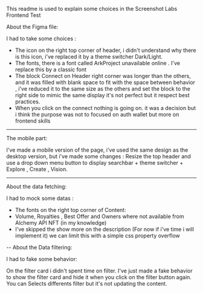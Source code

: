 This readme is used to explain some choices in the Screenshot Labs Frontend Test

About the Figma file:

I had to take some choices :

- The icon on the right top corner of header, i didn't understand why there is this icon, i've replaced it by a theme switcher Dark/Light.
- The fonts, there is a font called ArkProject unavailable online . I've replace this by a classic font
- The block Connect on Header right corner was longer than the others, and it was filled with blank space to fit with the space between behavior , i've reduced it to the same size as the others and set the block to the right side to mimic the same display it's not perfect but it respect best practices.
- When you click on the connect nothing is going on. it was a decision but i think the purpose was not to focused on auth wallet but more on frontend skills

---

The mobile part:

I've made a mobile version of the page, i've used the same design as the desktop version, but i've made some changes :
Resize the top header and use a drop down menu button to display searchbar + theme switcher + Explore , Create , Vision.

---

About the data fetching:

I had to mock some datas :

- The fonts on the right top corner of Content:
- Volume, Royalties , Best Offer and Owners where not available from Alchemy API NFT (in my knowledge)
- I've skipped the show more on the description (For now if i've time i will implement it) we can limit this with a simple css property overflow

-- About the Data filtering:

I had to fake some behavior:

On the filter card i didn't spent time on filter. I've just made a fake behavior to show the filter card and hide it when you click on the filter button again. You can Selects differents filter but it's not updating the content.
